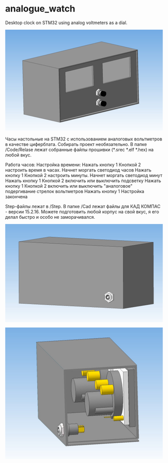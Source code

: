 # analogue_watch

Desktop clock on STM32 using analog voltmeters as a dial.


![Front plane](/Img/3.jpg)



Часы настольные на STM32 с использованием аналоговых вольтметров в качестве циферблата.
Собирать проект необязательно. В папке /Code/Relase лежат собранные файлы прошивки (*.srec *.elf *.hex) на любой вкус. 

Работа часов:
Настройка времени:
Нажать кнопку 1
Кнопкой 2 настроить время в часах. Начнет моргать светодиод часов
Нажать кнопку 1
Кнопкой 2 настроить минуты. Начнет моргать светодиод минут
Нажать кнопку 1
Кнопкой 2 включить или выключить подсветку
Нажать кнопку 1
Кнопкой 2 включить или выключить "аналоговое" подергивание стрелок вольтметров
Нажать кнопку 1
Настройка закончена

Step-файлы лежат в /Step. В папке /Cad лежат файлы для КАД КОМПАС - версии 15.2.16. Можете подготовить любой корпус на свой вкус, я его делал быстро и особо не заморачивался. 

![Front plane](/Img/1.jpg)

![Front plane](/Img/2.jpg)

